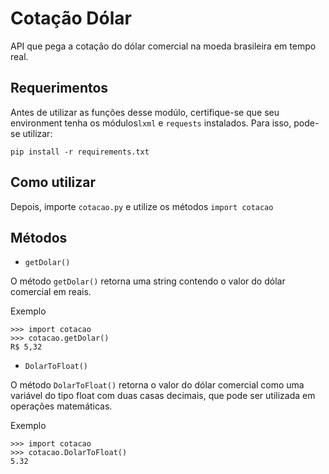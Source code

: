 # Cotação Dólar
API que pega a cotação do dólar comercial na moeda brasileira em tempo real.

## Requerimentos
Antes de utilizar as funções desse modúlo, certifique-se que seu environment tenha os módulos`lxml` e `requests` instalados. 
Para isso, pode-se utilizar:
```
pip install -r requirements.txt
```

## Como utilizar
Depois, importe `cotacao.py` e utilize os métodos
` import cotacao `

## Métodos
* `getDolar()`

O método `getDolar()` retorna uma string contendo o valor do dólar comercial em reais.

Exemplo
```
>>> import cotacao
>>> cotacao.getDolar()
R$ 5,32
```


* `DolarToFloat()`

O método `DolarToFloat()` retorna o valor do dólar comercial como uma variável do tipo float com duas casas decimais, que pode ser utilizada em operações matemáticas.

Exemplo
```
>>> import cotacao
>>> cotacao.DolarToFloat()
5.32
```
